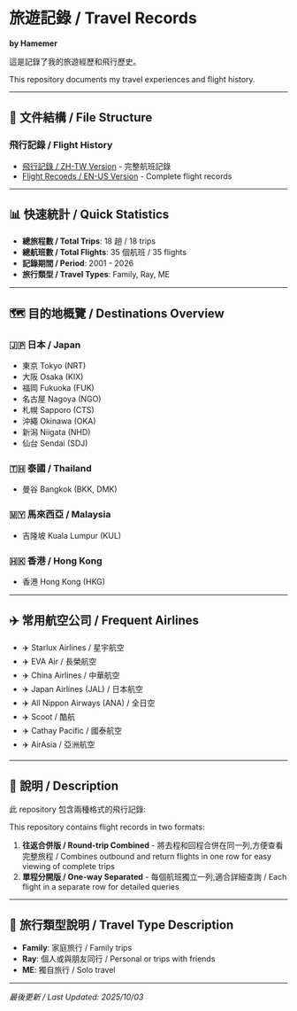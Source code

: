 # 旅遊記錄 / Travel Records
**by Hamemer**

這是記錄了我的旅遊經歷和飛行歷史。

This repository documents my travel experiences and flight history.

---

## 📂 文件結構 / File Structure

### 飛行記錄 / Flight History
- [飛行記錄 / ZH-TW Version](./flight-history-zh.md) - 完整航班記錄
- [Flight Recoeds / EN-US Version](./flight-history-en.md) - Complete flight records

---

## 📊 快速統計 / Quick Statistics

- **總旅程數 / Total Trips**: 18 趟 / 18 trips
- **總航班數 / Total Flights**: 35 個航班 / 35 flights
- **記錄期間 / Period**: 2001 - 2026
- **旅行類型 / Travel Types**: Family, Ray, ME

---

## 🗺️ 目的地概覽 / Destinations Overview

### 🇯🇵 日本 / Japan
- 東京 Tokyo (NRT)
- 大阪 Osaka (KIX)
- 福岡 Fukuoka (FUK)
- 名古屋 Nagoya (NGO)
- 札幌 Sapporo (CTS)
- 沖繩 Okinawa (OKA)
- 新潟 Niigata (NHD)
- 仙台 Sendai (SDJ)

### 🇹🇭 泰國 / Thailand
- 曼谷 Bangkok (BKK, DMK)

### 🇲🇾 馬來西亞 / Malaysia
- 吉隆坡 Kuala Lumpur (KUL)

### 🇭🇰 香港 / Hong Kong
- 香港 Hong Kong (HKG)

---

## ✈️ 常用航空公司 / Frequent Airlines

- ✈️ Starlux Airlines / 星宇航空  
- ✈️ EVA Air / 長榮航空  
- ✈️ China Airlines / 中華航空  
- ✈️ Japan Airlines (JAL) / 日本航空  
- ✈️ All Nippon Airways (ANA) / 全日空  
- ✈️ Scoot / 酷航  
- ✈️ Cathay Pacific / 國泰航空  
- ✈️ AirAsia / 亞洲航空


---

## 📝 說明 / Description

此 repository 包含兩種格式的飛行記錄:

This repository contains flight records in two formats:

1. **往返合併版 / Round-trip Combined** - 將去程和回程合併在同一列,方便查看完整旅程 / Combines outbound and return flights in one row for easy viewing of complete trips
2. **單程分開版 / One-way Separated** - 每個航班獨立一列,適合詳細查詢 / Each flight in a separate row for detailed queries

---

## 🔖 旅行類型說明 / Travel Type Description

- **Family**: 家庭旅行 / Family trips
- **Ray**: 個人或與朋友同行 / Personal or trips with friends
- **ME**: 獨自旅行 / Solo travel

---

*最後更新 / Last Updated: 2025/10/03*
